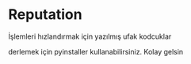 # Reputation
İşlemleri hızlandırmak için yazılmış ufak kodcuklar

derlemek için pyinstaller kullanabilirsiniz.
Kolay gelsin
